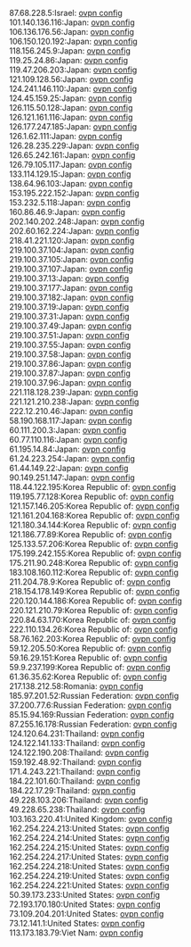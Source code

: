 87.68.228.5:Israel: [ovpn config](vpn/87_68_228_5.ovpn)  
101.140.136.116:Japan: [ovpn config](vpn/101_140_136_116.ovpn)  
106.136.176.56:Japan: [ovpn config](vpn/106_136_176_56.ovpn)  
106.150.120.192:Japan: [ovpn config](vpn/106_150_120_192.ovpn)  
118.156.245.9:Japan: [ovpn config](vpn/118_156_245_9.ovpn)  
119.25.24.86:Japan: [ovpn config](vpn/119_25_24_86.ovpn)  
119.47.206.203:Japan: [ovpn config](vpn/119_47_206_203.ovpn)  
121.109.128.56:Japan: [ovpn config](vpn/121_109_128_56.ovpn)  
124.241.146.110:Japan: [ovpn config](vpn/124_241_146_110.ovpn)  
124.45.159.25:Japan: [ovpn config](vpn/124_45_159_25.ovpn)  
126.115.50.128:Japan: [ovpn config](vpn/126_115_50_128.ovpn)  
126.121.161.116:Japan: [ovpn config](vpn/126_121_161_116.ovpn)  
126.177.247.185:Japan: [ovpn config](vpn/126_177_247_185.ovpn)  
126.1.62.111:Japan: [ovpn config](vpn/126_1_62_111.ovpn)  
126.28.235.229:Japan: [ovpn config](vpn/126_28_235_229.ovpn)  
126.65.242.161:Japan: [ovpn config](vpn/126_65_242_161.ovpn)  
126.79.105.117:Japan: [ovpn config](vpn/126_79_105_117.ovpn)  
133.114.129.15:Japan: [ovpn config](vpn/133_114_129_15.ovpn)  
138.64.96.103:Japan: [ovpn config](vpn/138_64_96_103.ovpn)  
153.195.222.152:Japan: [ovpn config](vpn/153_195_222_152.ovpn)  
153.232.5.118:Japan: [ovpn config](vpn/153_232_5_118.ovpn)  
160.86.46.9:Japan: [ovpn config](vpn/160_86_46_9.ovpn)  
202.140.202.248:Japan: [ovpn config](vpn/202_140_202_248.ovpn)  
202.60.162.224:Japan: [ovpn config](vpn/202_60_162_224.ovpn)  
218.41.221.120:Japan: [ovpn config](vpn/218_41_221_120.ovpn)  
219.100.37.104:Japan: [ovpn config](vpn/219_100_37_104.ovpn)  
219.100.37.105:Japan: [ovpn config](vpn/219_100_37_105.ovpn)  
219.100.37.107:Japan: [ovpn config](vpn/219_100_37_107.ovpn)  
219.100.37.13:Japan: [ovpn config](vpn/219_100_37_13.ovpn)  
219.100.37.177:Japan: [ovpn config](vpn/219_100_37_177.ovpn)  
219.100.37.182:Japan: [ovpn config](vpn/219_100_37_182.ovpn)  
219.100.37.19:Japan: [ovpn config](vpn/219_100_37_19.ovpn)  
219.100.37.31:Japan: [ovpn config](vpn/219_100_37_31.ovpn)  
219.100.37.49:Japan: [ovpn config](vpn/219_100_37_49.ovpn)  
219.100.37.51:Japan: [ovpn config](vpn/219_100_37_51.ovpn)  
219.100.37.55:Japan: [ovpn config](vpn/219_100_37_55.ovpn)  
219.100.37.58:Japan: [ovpn config](vpn/219_100_37_58.ovpn)  
219.100.37.86:Japan: [ovpn config](vpn/219_100_37_86.ovpn)  
219.100.37.87:Japan: [ovpn config](vpn/219_100_37_87.ovpn)  
219.100.37.96:Japan: [ovpn config](vpn/219_100_37_96.ovpn)  
221.118.128.239:Japan: [ovpn config](vpn/221_118_128_239.ovpn)  
221.121.210.238:Japan: [ovpn config](vpn/221_121_210_238.ovpn)  
222.12.210.46:Japan: [ovpn config](vpn/222_12_210_46.ovpn)  
58.190.168.117:Japan: [ovpn config](vpn/58_190_168_117.ovpn)  
60.111.200.3:Japan: [ovpn config](vpn/60_111_200_3.ovpn)  
60.77.110.116:Japan: [ovpn config](vpn/60_77_110_116.ovpn)  
61.195.14.84:Japan: [ovpn config](vpn/61_195_14_84.ovpn)  
61.24.223.254:Japan: [ovpn config](vpn/61_24_223_254.ovpn)  
61.44.149.22:Japan: [ovpn config](vpn/61_44_149_22.ovpn)  
90.149.251.147:Japan: [ovpn config](vpn/90_149_251_147.ovpn)  
118.44.122.195:Korea Republic of: [ovpn config](vpn/118_44_122_195.ovpn)  
119.195.77.128:Korea Republic of: [ovpn config](vpn/119_195_77_128.ovpn)  
121.157.146.205:Korea Republic of: [ovpn config](vpn/121_157_146_205.ovpn)  
121.161.204.168:Korea Republic of: [ovpn config](vpn/121_161_204_168.ovpn)  
121.180.34.144:Korea Republic of: [ovpn config](vpn/121_180_34_144.ovpn)  
121.186.77.89:Korea Republic of: [ovpn config](vpn/121_186_77_89.ovpn)  
125.133.57.206:Korea Republic of: [ovpn config](vpn/125_133_57_206.ovpn)  
175.199.242.155:Korea Republic of: [ovpn config](vpn/175_199_242_155.ovpn)  
175.211.90.248:Korea Republic of: [ovpn config](vpn/175_211_90_248.ovpn)  
183.108.160.112:Korea Republic of: [ovpn config](vpn/183_108_160_112.ovpn)  
211.204.78.9:Korea Republic of: [ovpn config](vpn/211_204_78_9.ovpn)  
218.154.178.149:Korea Republic of: [ovpn config](vpn/218_154_178_149.ovpn)  
220.120.144.186:Korea Republic of: [ovpn config](vpn/220_120_144_186.ovpn)  
220.121.210.79:Korea Republic of: [ovpn config](vpn/220_121_210_79.ovpn)  
220.84.63.170:Korea Republic of: [ovpn config](vpn/220_84_63_170.ovpn)  
222.110.134.26:Korea Republic of: [ovpn config](vpn/222_110_134_26.ovpn)  
58.76.162.203:Korea Republic of: [ovpn config](vpn/58_76_162_203.ovpn)  
59.12.205.50:Korea Republic of: [ovpn config](vpn/59_12_205_50.ovpn)  
59.16.29.151:Korea Republic of: [ovpn config](vpn/59_16_29_151.ovpn)  
59.9.237.199:Korea Republic of: [ovpn config](vpn/59_9_237_199.ovpn)  
61.36.35.62:Korea Republic of: [ovpn config](vpn/61_36_35_62.ovpn)  
217.138.212.58:Romania: [ovpn config](vpn/217_138_212_58.ovpn)  
185.97.201.52:Russian Federation: [ovpn config](vpn/185_97_201_52.ovpn)  
37.200.77.6:Russian Federation: [ovpn config](vpn/37_200_77_6.ovpn)  
85.15.94.169:Russian Federation: [ovpn config](vpn/85_15_94_169.ovpn)  
87.255.16.178:Russian Federation: [ovpn config](vpn/87_255_16_178.ovpn)  
124.120.64.231:Thailand: [ovpn config](vpn/124_120_64_231.ovpn)  
124.122.141.133:Thailand: [ovpn config](vpn/124_122_141_133.ovpn)  
124.122.190.208:Thailand: [ovpn config](vpn/124_122_190_208.ovpn)  
159.192.48.92:Thailand: [ovpn config](vpn/159_192_48_92.ovpn)  
171.4.243.221:Thailand: [ovpn config](vpn/171_4_243_221.ovpn)  
184.22.101.60:Thailand: [ovpn config](vpn/184_22_101_60.ovpn)  
184.22.17.29:Thailand: [ovpn config](vpn/184_22_17_29.ovpn)  
49.228.103.206:Thailand: [ovpn config](vpn/49_228_103_206.ovpn)  
49.228.65.238:Thailand: [ovpn config](vpn/49_228_65_238.ovpn)  
103.163.220.41:United Kingdom: [ovpn config](vpn/103_163_220_41.ovpn)  
162.254.224.213:United States: [ovpn config](vpn/162_254_224_213.ovpn)  
162.254.224.214:United States: [ovpn config](vpn/162_254_224_214.ovpn)  
162.254.224.215:United States: [ovpn config](vpn/162_254_224_215.ovpn)  
162.254.224.217:United States: [ovpn config](vpn/162_254_224_217.ovpn)  
162.254.224.218:United States: [ovpn config](vpn/162_254_224_218.ovpn)  
162.254.224.219:United States: [ovpn config](vpn/162_254_224_219.ovpn)  
162.254.224.221:United States: [ovpn config](vpn/162_254_224_221.ovpn)  
50.39.173.233:United States: [ovpn config](vpn/50_39_173_233.ovpn)  
72.193.170.180:United States: [ovpn config](vpn/72_193_170_180.ovpn)  
73.109.204.201:United States: [ovpn config](vpn/73_109_204_201.ovpn)  
73.12.141.1:United States: [ovpn config](vpn/73_12_141_1.ovpn)  
113.173.183.79:Viet Nam: [ovpn config](vpn/113_173_183_79.ovpn)  
